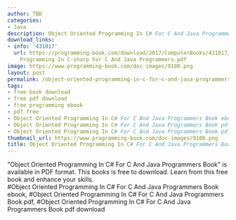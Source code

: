 ```yaml
---
author: TBD
categories:
- Java
description: Object Oriented Programming In C# For C And Java Programmers Book
download_links:
- info: '431017'
  url: https://programming-book.com/download/2017/ComputerBooks/431017/Object Oriented
    Programming In C-sharp For C And Java Programmers.pdf
image: https://www.programming-book.com/doc-images/9108.png
layout: post
permalink: /object-oriented-programming-in-c-for-c-and-java-programmers-book.html
tags:
- free book download
- free pdf download
- free programming ebook
- pdf free
- Object Oriented Programming In C# For C And Java Programmers Book ebook
- Object Oriented Programming In C# For C And Java Programmers Book pdf
- Object Oriented Programming In C# For C And Java Programmers Book pdf download
thumbnail_url: https://www.programming-book.com/doc-images/9108.png
title: Object Oriented Programming In C# For C And Java Programmers Book
---
```


 
<div class="item-desc text-justify">
  "Object Oriented Programming In C# For C And Java Programmers Book" is available in PDF format. This books is free to download. Learn from this free book and enhance your skills.
  <br>
  #Object Oriented Programming In C# For C And Java Programmers Book ebook, #Object Oriented Programming In C# For C And Java Programmers Book pdf, #Object Oriented Programming In C# For C And Java Programmers Book pdf download
</div>
